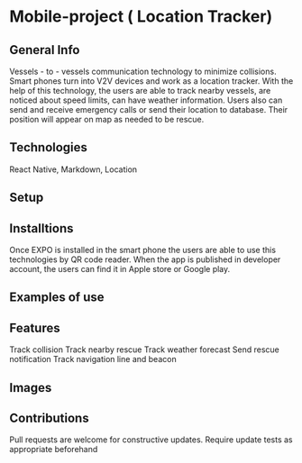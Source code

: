 # Mobile-project (<!--strong--> **Location Tracker**)
## General Info
Vessels - to - vessels communication technology to minimize collisions. Smart phones turn into V2V devices and work as a location tracker. With the help of this technology, the users are able to track nearby vessels, are noticed about speed limits, can have weather information. Users also can send and receive emergency calls or send their location to database. Their position will appear on map as needed to be rescue.

## Technologies
React Native, Markdown, Location


## Setup

## Installtions
Once EXPO is installed in the smart phone the users are able to use this technologies by QR code reader. When the app is published in developer account, the users can find it in Apple store or Google play. 

## Examples of use

## Features
Track collision
Track nearby rescue
Track weather forecast
Send rescue notification
Track navigation line and beacon


## Images

## Contributions
Pull requests are welcome for constructive updates. Require update tests as appropriate beforehand 

